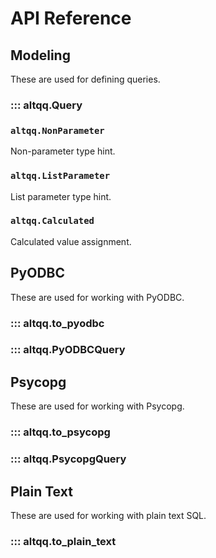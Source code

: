 # API Reference

## Modeling

These are used for defining queries.

### ::: altqq.Query

### `altqq.NonParameter`

Non-parameter type hint.

### `altqq.ListParameter`

List parameter type hint.

### `altqq.Calculated`

Calculated value assignment.

## PyODBC

These are used for working with PyODBC.

### ::: altqq.to_pyodbc

### ::: altqq.PyODBCQuery

## Psycopg

These are used for working with Psycopg.

### ::: altqq.to_psycopg

### ::: altqq.PsycopgQuery

## Plain Text

These are used for working with plain text SQL.

### ::: altqq.to_plain_text

